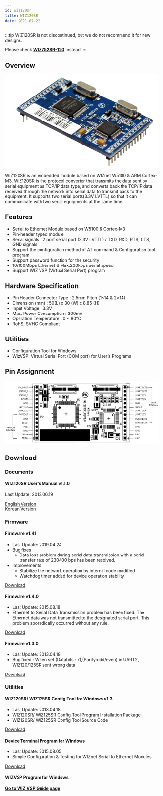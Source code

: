 ```yaml
---
id: wiz120sr
title: WIZ120SR
date: 2021-07-22
---
```


:::tip
WIZ120SR is not discontinued, but we do not recommend it for new designs.

Please check **[WIZ752SR-120](./../WIZ752SR-12x-Series/WIZ752SR-120/WIZ752SR-120.md)** instead.
:::

## Overview

![](/img/products/wiz120sr/wiz12sr-1.jpg)

WIZ120SR is an embedded module based on WIZnet W5100 &  ARM Cortex-M3. WIZ120SR is the protocol converter that transmits the data sent by serial equipment as TCP/IP data type, and converts back the TCP/IP data received through the network into serial data to transmit back to the equipment. It supports two serial ports(3.3V LVTTL) so that it can communicate with two serial equipments at the same time.

## Features

- Serial to Ethernet Module based on W5100 & Cortex-M3
- Pin-header typed module
- Serial signals : 2 port serial port (3.3V LVTTL) / TXD, RXD, RTS, CTS, GND signals
- Support the configuration method of AT command & Configuration tool program
- Support password function for the security
- 10/100Mbps Ethernet & Max.230kbps serial speed
- Support WIZ VSP (Virtual Serial Port) program

## Hardware Specification

- Pin Header Connector Type : 2.5mm Pitch (1×14 & 2×14)
- Dimension (mm) : 50(L) x 30 (W) x 8.85 (H)
- Input Voltage : 3.3V
- Max. Power Consumption : 300mA
- Operation Temperature : 0 ~ 80℃
- RoHS, SVHC Compliant

## Utilities

- Configuration Tool for Windows
- WizVSP: Virtual Serial Port (COM port) for User’s Programs

## Pin Assignment

![](/img/products/wiz120sr/pinmap1.jpg)

## Download

### Documents

#### WIZ120SR User’s Manual v1.1.0

Last Update: 2013.06.19

<a href="/img/products/wiz120sr/WIZ120SR_UM_v110e.pdf" target="_blank">English Version</a>
<br />
<a href="/img/products/wiz120sr/WIZ120SR_UM_v110k.pdf" target="_blank">Korean Version</a>

### Firmware

#### Firmware v1.41

- Last Update: 2019.04.24
- Bug fixes
    - Data loss problem during serial data transmission with a serial transfer rate of 230400 bps has been resolved.
- Improvements
    - Stabilize the network operation by internal code modified
    - Watchdog timer added for device operation stability

<a href="/img/products/wiz120sr/wiz120_125sr_app_0141.zip" target="_blank">Download</a>

#### Firmware v1.4.0

- Last Update: 2015.08.18
- Ethernet to Serial Data Transmission problem has been fixed:
    The Ethernet data was not transmitted to the designated serial port. This problem sporadically occurred without any rule.

<a href="/img/products/wiz120sr/wiz120_125sr_app.zip" target="_blank">Download</a>

#### Firmware v1.3.0

- Last Update: 2013.04.18
- Bug fixed : When set (Databits : 7),(Parity:odd/even) in UART2, WIZ120/125SR sent wrong data

<a href="/img/products/wiz120sr/WIZ120SR_FW_V130E.zip" target="_blank">Download</a>

### Utilities

#### WIZ120SR/ WIZ125SR Config Tool for Windows v1.3

- Last Update: 2013.04.18
- WIZ120SR/ WIZ125SR Config Tool Program Installation Package
- WIZ120SR/ WIZ125SR Config Tool Source Code

<a href="/img/products/wiz120sr/WIZ12xSR_Config_V110.zip" target="_blank">Download</a>

#### Device Terminal Program for Windows

- Last Update: 2015.08.05
- Simple Configuration & Testing for WIZnet Serial to Ethernet Modules

<a href="/img/products/wiz100sr/Device_Terminal.zip" target="_blank">Download</a>

#### WIZVSP Program for Windows

[**Go to WIZ VSP Guide page**](./../serial-to-ethernet-guide.md#wiz-vsp)
